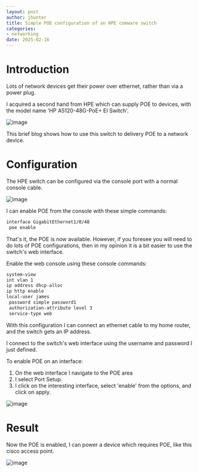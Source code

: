 ```yaml
---
layout: post
author: jhunter
title: Simple POE configuration of an HPE comware switch
categories:
- networking
date: 2025-02-16
---
```


# Introduction
Lots of network devices get their power over ethernet, rather than via a power plug.

I acquired a second hand from HPE which can supply POE to devices, with the model name 'HP A5120-48G-PoE+ EI Switch'.

![image](https://james-hunter.github.io/pictures/20250216_3.jpg)

This brief blog shows how to use this switch to delivery POE to a network device.

# Configuration
The HPE switch can be configured via the console port with a normal console cable.

![image](https://james-hunter.github.io/pictures/20250216_1.jpg)

I can enable POE from the console with these simple commands:

```bash
interface GigabitEthernet1/0/48
 poe enable
```

That's it, the POE is now available. However, if you foresee you will need to do lots of POE configurations, then in my opinion it is a bit easier to use the switch's web interface.

Enable the web console using these console commands:

```bash
system-view
int vlan 1
ip address dhcp-alloc
ip http enable
local-user james
 password simple password1
 authorization-attribute level 3
 service-type web
```

With this configuration I can connect an ethernet cable to my home router, and the switch gets an IP address.

I connect to the switch's web interface using the username and password I just defined.

To enable POE on an interface:

1. On the web interface I navigate to the POE area
1. I select Port Setup.
1. I click on the interesting interface, select 'enable' from the options, and click on apply.

![image](https://james-hunter.github.io/pictures/20250216_4.jpg)

# Result
Now the POE is enabled, I can power a device which requires POE, like this cisco access point.

![image](https://james-hunter.github.io/pictures/20250216_2.jpg)
